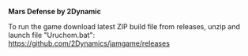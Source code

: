 **Mars Defense by 2Dynamic**

To run the game download latest ZIP build file from releases, unzip and launch file "Uruchom.bat":
https://github.com/2Dynamics/jamgame/releases
